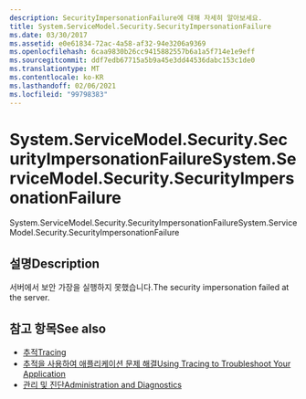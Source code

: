 ```yaml
---
description: SecurityImpersonationFailure에 대해 자세히 알아보세요.
title: System.ServiceModel.Security.SecurityImpersonationFailure
ms.date: 03/30/2017
ms.assetid: e0e61834-72ac-4a58-af32-94e3206a9369
ms.openlocfilehash: 6caa9830b26cc9415882557b6a1a5f714e1e9eff
ms.sourcegitcommit: ddf7edb67715a5b9a45e3dd44536dabc153c1de0
ms.translationtype: MT
ms.contentlocale: ko-KR
ms.lasthandoff: 02/06/2021
ms.locfileid: "99798383"
---
```

# <a name="systemservicemodelsecuritysecurityimpersonationfailure"></a><span data-ttu-id="dfc12-103">System.ServiceModel.Security.SecurityImpersonationFailure</span><span class="sxs-lookup"><span data-stu-id="dfc12-103">System.ServiceModel.Security.SecurityImpersonationFailure</span></span>

<span data-ttu-id="dfc12-104">System.ServiceModel.Security.SecurityImpersonationFailure</span><span class="sxs-lookup"><span data-stu-id="dfc12-104">System.ServiceModel.Security.SecurityImpersonationFailure</span></span>  
  
## <a name="description"></a><span data-ttu-id="dfc12-105">설명</span><span class="sxs-lookup"><span data-stu-id="dfc12-105">Description</span></span>  

 <span data-ttu-id="dfc12-106">서버에서 보안 가장을 실행하지 못했습니다.</span><span class="sxs-lookup"><span data-stu-id="dfc12-106">The security impersonation failed at the server.</span></span>  
  
## <a name="see-also"></a><span data-ttu-id="dfc12-107">참고 항목</span><span class="sxs-lookup"><span data-stu-id="dfc12-107">See also</span></span>

- [<span data-ttu-id="dfc12-108">추적</span><span class="sxs-lookup"><span data-stu-id="dfc12-108">Tracing</span></span>](index.md)
- [<span data-ttu-id="dfc12-109">추적을 사용하여 애플리케이션 문제 해결</span><span class="sxs-lookup"><span data-stu-id="dfc12-109">Using Tracing to Troubleshoot Your Application</span></span>](using-tracing-to-troubleshoot-your-application.md)
- [<span data-ttu-id="dfc12-110">관리 및 진단</span><span class="sxs-lookup"><span data-stu-id="dfc12-110">Administration and Diagnostics</span></span>](../index.md)
